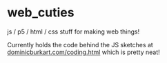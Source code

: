 # web_cuties
js / p5 / html / css stuff for making web things!

Currently holds the code behind the JS sketches at <a href="http://dominicburkart.com/coding.html" target="_blank">dominicburkart.com/coding.html</a> which is pretty neat!

